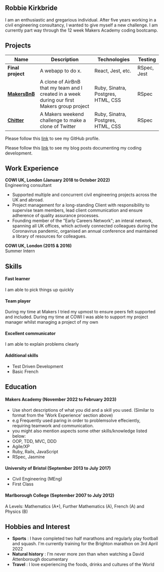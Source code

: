 ## Robbie Kirkbride

I am an enthusiastic and gregarious individual. After five years working in a civil engineering consultancy, I wanted to give myself a new challenge. I am currently part way through the 12 week Makers Academy coding bootcamp.

## Projects

| Name               | Description                                 | Technologies      | Testing
| -------------------| --------------------------------------------| ----------------- |----------
| **Final project**  | A webapp to do x.                           | React, Jest, etc. | RSpec, Jest
| **[MakersBnB](https://github.com/rkirkbride13/makersbnb)**      | A clone of AirBnB that my team and I created in a week during our first Makers  group project                               | Ruby, Sinatra, Postgres, HTML, CSS | RSpec              |
| **[Chitter](https://github.com/rkirkbride13/chitter-challenge)**        | A Makers weekend challenge to make a clone of Twitter                                  | Ruby, Sinatra, Postgres, HTML, CSS | RSpec

Please follow this [link](https://github.com/rkirkbride13) to see my GitHub profile.

Please follow this [link](https://medium.com/@robbie_kirkbride) to see my blog posts documenting my coding development.
## Work Experience

**COWI UK, London (January 2018 to October 2022)**  
Engineering consultant

- Supported multiple and concurrent civil engineering projects across the UK and abroad.
- Project management for a long-standing Client with responsibility to supervise team members, lead client communication and ensure adherence of quality assurance processes.
- Founding member of the "Early Careers Network"; an interal network, spanning all UK offices, which actively connected colleagues during the Coronavirus pandemic, organised an annual conference and maintained a library of resources for colleagues.

**COWI UK, London (2015 & 2016)**  
Summer Intern

## Skills

#### Fast learner
I am able to pick things up quickly

#### Team player
During my time at Makers I tried my upmost to ensure peers felt supported and included. During my time at COWI I was able to support my project manager whilst managing a project of my own

#### Excellent communicator
I am able to explain problems clearly

#### Additional skills
- Test Driven Development
- Basic French

## Education

#### Makers Academy (November 2022 to February 2023)
- Use short descriptions of what you did and a skill you used. (Similar to format from the 'Work Experience' section above)
- e.g Frequently used paring in order to problemsolve effeciently, requiring teamwork and communication.
- you might also mention aspects some other skills/knowledge listed below: 
- OOP, TDD, MVC, DDD
- Agile/XP
- Ruby, Rails, JavaScript
- RSpec, Jasmine

#### University of Bristol (September 2013 to July 2017)

- Civil Engineering (MEng)
- First Class

#### Marlborough College (September 2007 to July 2012)

A Levels: Mathematics (A*), Further Mathematics (A), French (A) and Physics (B)

## Hobbies and Interest

- **Sports** : I have completed two half marathons and regularly play football and squash. I'm currently training for the Brighton marathon on 3rd April 2022
- **Natural history** : I'm never more zen than when watching a David Attenborough documentary
- **Travel** : I love experiencing the foods, drinks and cultures of the World
